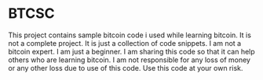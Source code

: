 # BTCSC
This project contains sample bitcoin code i used while learning bitcoin. It is not a complete project. It is just a collection of code snippets. I am not a bitcoin expert. I am just a beginner. I am sharing this code so that it can help others who are learning bitcoin. I am not responsible for any loss of money or any other loss due to use of this code. Use this code at your own risk.